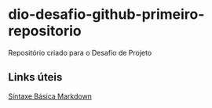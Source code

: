 # dio-desafio-github-primeiro-repositorio
Repositório criado para o Desafio de Projeto


## Links úteis
[Síntaxe Básica Markdown](https://www.markdownguide.org/)
